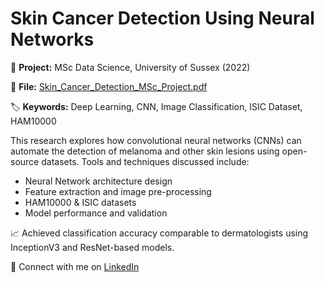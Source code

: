# Skin Cancer Detection Using Neural Networks

📍 **Project:** MSc Data Science, University of Sussex (2022)

📄 **File:** [Skin_Cancer_Detection_MSc_Project.pdf](SKIN_CANCER_DETECTION_USING_NEURAL_NETWORKS.pdf)  

🏷️ **Keywords:** Deep Learning, CNN, Image Classification, ISIC Dataset, HAM10000

This research explores how convolutional neural networks (CNNs) can automate the detection of melanoma and other skin lesions using open-source datasets. Tools and techniques discussed include:
- Neural Network architecture design
- Feature extraction and image pre-processing
- HAM10000 & ISIC datasets
- Model performance and validation

📈 Achieved classification accuracy comparable to dermatologists using InceptionV3 and ResNet-based models.

🔗 Connect with me on [LinkedIn](linkedin.com/in/patilmeenakshi729)
